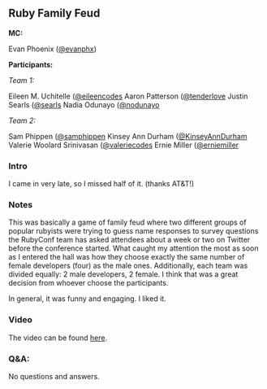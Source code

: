 ## Ruby Family Feud

**MC:**

Evan Phoenix ([@evanphx](https://twitter.com/evanphx))

**Participants:**

_Team 1:_

Eileen M. Uchitelle ([@eileencodes](https://twitter.com/eileencodes)
Aaron Patterson ([@tenderlove](https://twitter.com/tenderlove)
Justin Searls ([@searls](https://twitter.com/searls)
Nadia Odunayo ([@nodunayo](https://twitter.com/nodunayo)

_Team 2:_

Sam Phippen ([@samphippen](https://twitter.com/samphippen)
Kinsey Ann Durham ([@KinseyAnnDurham](https://twitter.com/KinseyAnnDurham)
Valerie Woolard Srinivasan ([@valeriecodes](https://twitter.com/valeriecodes)
Ernie Miller ([@erniemiller](https://twitter.com/erniemiller)

### Intro

I came in very late, so I missed half of it. (thanks AT&T!)

### Notes

This was basically a game of family feud where two different groups of popular rubyists were trying to guess name responses to survey questions the RubyConf team has asked attendees about a week or two on Twitter before the conference started. What caught my attention the most as soon as I entered the hall was how they choose exactly the same number of female developers (four) as the male ones. Additionally, each team was divided equally: 2 male developers, 2 female. I think that was a great decision from whoever choose the participants.

In general, it was funny and engaging. I liked it.

### Video

The video can be found [here](https://confreaks.tv/videos/rubyconf2018-ruby-family-feud).

### Q&A:

No questions and answers.
